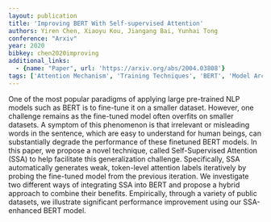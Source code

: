 ```yaml
---
layout: publication
title: 'Improving BERT With Self-supervised Attention'
authors: Yiren Chen, Xiaoyu Kou, Jiangang Bai, Yunhai Tong
conference: "Arxiv"
year: 2020
bibkey: chen2020improving
additional_links:
  - {name: "Paper", url: 'https://arxiv.org/abs/2004.03808'}
tags: ['Attention Mechanism', 'Training Techniques', 'BERT', 'Model Architecture']
---
```

One of the most popular paradigms of applying large pre-trained NLP models
such as BERT is to fine-tune it on a smaller dataset. However, one challenge
remains as the fine-tuned model often overfits on smaller datasets. A symptom
of this phenomenon is that irrelevant or misleading words in the sentence,
which are easy to understand for human beings, can substantially degrade the
performance of these finetuned BERT models. In this paper, we propose a novel
technique, called Self-Supervised Attention (SSA) to help facilitate this
generalization challenge. Specifically, SSA automatically generates weak,
token-level attention labels iteratively by probing the fine-tuned model from
the previous iteration. We investigate two different ways of integrating SSA
into BERT and propose a hybrid approach to combine their benefits. Empirically,
through a variety of public datasets, we illustrate significant performance
improvement using our SSA-enhanced BERT model.
